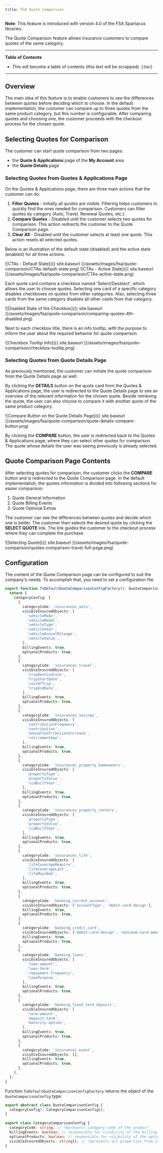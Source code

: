 ```yaml
---
title: FSA Quote Comparison
---
```


**Note**: This feature is introduced with version 4.0 of the FSA Spartacus libraries.

The Quote Comparison feature allows insurance customers to compare quotes of the same category. 

***

**Table of Contents**

- This will become a table of contents (this text will be scrapped).
{:toc}

***

## Overview

The main idea of this feature is to enable customers to see the differences between quotes before deciding which to choose. 
In the default implementation, the customer can compare up to three quotes from the same product category, but this number is configurable. 
After comparing quotes and choosing one, the customer proceeds with the checkout process for the chosen quote.

## Selecting Quotes for Comparison

The customer can start quote comparison from two pages:
- the **Quote & Applications** page of the **My Account** area
- the **Quote Details** page

### Selecting Quotes from Quotes & Applications Page

On the Quotes & Applications page, there are three main actions that the customer can do: 

1. **Filter Quotes** - Initially all quotes are visible. Filtering helps customers to quickly find the ones needed for comparison. Customers can filter quotes by category (Auto, Travel, Renewal Quotes, etc.).
2. **Compare Quotes** - Disabled until the customer selects two quotes for comparison. This action redirects the customer to the Quote Comparison page.
3. **Clear All** - Disabled until the customer selects at least one quote. This action resets all selected quotes.

Below is an illustration of the default state (disabled) and the active state (enabled) for all three actions.

![CTAs - Default State]({{ site.baseurl }}/assets/images/fsa/quote-comparison/CTAs-default-state.png)
![CTAs - Active State]({{ site.baseurl }}/assets/images/fsa/quote-comparison/CTAs-active-state.png)

Each quote card contains a checkbox named 'Select/Deselect', which allows the user to choose quotes. 
Selecting one card of a specific category disables checkboxes on quotes from other categories. 
Also, selecting three cards from the same category disables all other cards from that category.

![Disabled State of the Checkbox]({{ site.baseurl }}/assets/images/fsa/quote-comparison/comparing-quotes-4th-disabled.png)

Next to each checkbox title, there is an info tooltip, with the purpose to inform the user about the required behavior for quote comparison.

![Checkbox Tooltip Info]({{ site.baseurl }}/assets/images/fsa/quote-comparison/checkbox-tooltip.png)

### Selecting Quotes from Quote Details Page

As previously mentioned, the customer can initiate the quote comparison from the Quote Details page as well.

By clicking the **DETAILS** button on the quote card from the Quotes & Applications page, the user is redirected to the Quote Details page to see an overview of the relevant information for the chosen quote.
Beside retrieving the quote, the user can also choose to compare it with another quote of the same product category. 

![Compare Button on the Quote Details Page]({{ site.baseurl }}/assets/images/fsa/quote-comparison/quote-details-compare-button.png)

By clicking the **COMPARE** button, the user is redirected back to the Quotes & Applications page, where they can select other quotes for comparison. 
The quote whose details the user was seeing previously is already selected. 

## Quote Comparison Page Contents

After selecting quotes for comparison, the customer clicks the **COMPARE** button and is redirected to the Quote Comparison page. 
In the default implementation, the quotes information is divided into following sections for easier comparison:

1. Quote General Information
2. Quote Billing Events
3. Quote Optional Extras

The customer can see the differences between quotes and decide which one is better. 
The customer then selects the desired quote by clicking the **SELECT QUOTE** link. 
The link guides the customer to the checkout process where they can complete the purchase.

![Selecting Quote]({{ site.baseurl }}/assets/images/fsa/quote-comparison/quotes-comparison-travel-full-page.png)


## Configuration

The content of the Quote Comparison page can be configured to suit the company's needs. 
To accomplish that, you need to set a configuration file:

```ts
export function fsDefaultQuoteComparisonConfigFactory(): QuoteComparisonConfig {
  return {
    categoryConfig: [
      {
        categoryCode: 'insurances_auto',
        visibleInsuredObjects: [
          'vehicleMake',
          'vehicleModel',
          'vehicleType',
          'vehicleYear',
          'vehicleAnnualMileage',
          'vehicleValue',
        ],
        billingEvents: true,
        optionalProducts: true,
      },
      {
        categoryCode: 'insurances_travel',
        visibleInsuredObjects: [
          'tripDestination',
          'tripStartDate',
          'costOfTrip',
          'tripEndDate',
        ],
        billingEvents: true,
        optionalProducts: true,
      },
      {
        categoryCode: 'insurances_savings',
        visibleInsuredObjects: [
          'contributionFrequency',
          'contribution',
          'annualContributionIncrease',
          'retirementAge',
        ],
        billingEvents: true,
        optionalProducts: true,
      },
      {
        categoryCode: 'insurances_property_homeowners',
        visibleInsuredObjects: [
          'propertyType',
          'propertyValue',
          'ccaBuiltYear',
        ],
        billingEvents: true,
        optionalProducts: true,
      },
      {
        categoryCode: 'insurances_property_renters',
        visibleInsuredObjects: [
          'propertyType',
          'propertyValue',
          'ccaBuiltYear',
        ],
        billingEvents: true,
        optionalProducts: true,
      },
      {
        categoryCode: 'insurances_life',
        visibleInsuredObjects: [
          'lifeCoverageRequire',
          'lifeCoverageLast',
          'lifeMainDob',
        ],
        billingEvents: true,
        optionalProducts: true,
      },
      {
        categoryCode: 'banking_current_account',
        visibleInsuredObjects: ['accountType', 'debit-card-design'],
        billingEvents: true,
        optionalProducts: true,
      },
      {
        categoryCode: 'banking_credit_card',
        visibleInsuredObjects: ['debit-card-design', 'minimum-card-amount'],
        billingEvents: true,
        optionalProducts: true,
      },
      {
        categoryCode: 'banking_loans',
        visibleInsuredObjects: [
          'loan-amount',
          'loan-term',
          'repayment-frequency',
          'loanPurpose',
        ],
        billingEvents: true,
        optionalProducts: true,
      },
      {
        categoryCode: 'banking_fixed_term_deposit',
        visibleInsuredObjects: [
          'term-amount',
          'deposit-term',
          'maturity-option',
        ],
        billingEvents: true,
        optionalProducts: true,
      },
      {
        categoryCode: 'insurances_event',
        visibleInsuredObjects: [],
        billingEvents: true,
        optionalProducts: true,
      },
    ],
  };
}
```

Function `fsDefaultQuoteComparisonConfigFactory` returns the object of the `QuoteComparisonConfig` type:

```typescript
export abstract class QuoteComparisonConfig {
  categoryConfig?: CategoryComparisonConfig[];
}
 
export class CategoryComparisonConfig {
  categoryCode: string; // represents category code of the product
  billingEvents: boolean; // responsible for visibility of the billing events accordion on the quote comparison page
  optionalProducts: boolean; // responsible for visibility of the optional products accordion on the quote comparison page
  visibleInsuredObjects: string[]; // represents all properties from insured objects displayed in the General Information accordion on the quote comparison page
}
```

